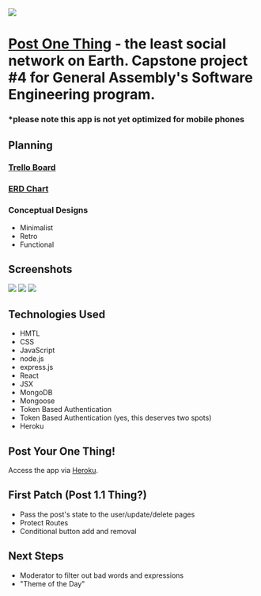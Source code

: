 <img src="https://i.imgur.com/15cn8e0.png">

# [Post One Thing](https://postonething.herokuapp.com/) - the least social network on Earth. Capstone project #4 for General Assembly's Software Engineering program.
### *please note this app is not yet optimized for mobile phones

## Planning
### [Trello Board](https://trello.com/b/ag0qPUHO/post-one-thing)

### [ERD Chart](https://lucid.app/lucidchart/47abfa66-4602-4baa-8fe7-5e1872e4007b/edit?viewport_loc=-11%2C-56%2C2219%2C1065%2C0_0)

### Conceptual Designs
- Minimalist
- Retro
- Functional

## Screenshots

<img src="https://i.imgur.com/ONoxkmq.png">

<img src="https://i.imgur.com/N1tIC9W.png">

<img src="https://i.imgur.com/E0Zt9PW.png">

## Technologies Used
- HMTL
- CSS
- JavaScript
- node.js
- express.js
- React
- JSX
- MongoDB
- Mongoose
- Token Based Authentication
- Token Based Authentication (yes, this deserves two spots)
- Heroku

## Post Your One Thing!

Access the app via [Heroku](https://postonething.herokuapp.com/).

## First Patch (Post 1.1 Thing?)
- Pass the post's state to the user/update/delete pages
- Protect Routes
- Conditional button add and removal


## Next Steps
- Moderator to filter out bad words and expressions
- "Theme of the Day"
